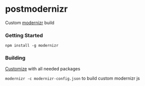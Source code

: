 # postmodernizr

Custom [modernizr](https://modernizr.com/) build

### Getting Started

`npm install -g modernizr`

### Building

[Customize](https://modernizr.com/download?setclasses) with all needed packages

`modernizr -c modernizr-config.json` to build custom modernizr js
